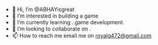 - 👋 Hi, I’m @ABHAYisgreat
- 👀 I’m interested in building a game
- 🌱 I’m currently learning ..game development.
- 💞️ I’m looking to collaborate on .
- 📫 How to reach me email me on royalg472@gmail.com

<!---
ABHAYisgreat/ABHAYisgreat is a ✨ special ✨ repository because its `README.md` (this file) appears on your GitHub profile.
You can click the Preview link to take a look at your changes.
--->
